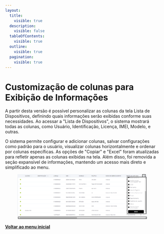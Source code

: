 ```yaml
---
layout:
  title:
    visible: true
  description:
    visible: false
  tableOfContents:
    visible: true
  outline:
    visible: true
  pagination:
    visible: true
---
```


# Customização de colunas para Exibição de Informações

A partir desta versão é possível personalizar as colunas da tela Lista de Dispositivos, definindo quais informações serão exibidas conforme suas necessidades. Ao acessar a "Lista de Dispositivos", o sistema mostrará todas as colunas, como Usuário, Identificação, Licença, IMEI, Modelo, e outras.

O sistema permite configurar e adicionar colunas, salvar configurações como padrão para o usuário, visualizar colunas horizontalmente e ordenar por colunas específicas. As opções de "Copiar" e "Excel" foram atualizadas para refletir apenas as colunas exibidas na tela. Além disso, foi removida a seção expansível de informações, mantendo um acesso mais direto e simplificado ao menu.

<figure><img src="../../.gitbook/assets/Captura de tela 2024-06-24 111834.png" alt=""><figcaption></figcaption></figure>

[**Voltar ao menu inicial**](./)
